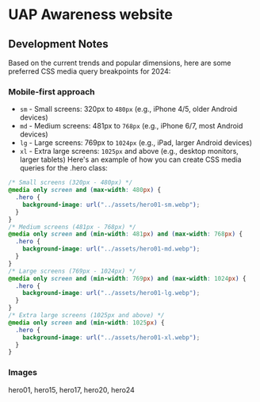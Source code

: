 # UAP Awareness website


## Development Notes

Based on the current trends and popular dimensions, here are some preferred CSS media query breakpoints for 2024:

### Mobile-first approach

* `sm` - Small screens: 320px to `480px` (e.g., iPhone 4/5, older Android devices)
* `md` - Medium screens: 481px to `768px` (e.g., iPhone 6/7, most Android devices)
* `lg` - Large screens: 769px to `1024px` (e.g., iPad, larger Android devices)
* `xl` - Extra large screens: `1025px` and above (e.g., desktop monitors, larger tablets)
Here's an example of how you can create CSS media queries for the .hero class:
```css
/* Small screens (320px - 480px) */
@media only screen and (max-width: 480px) {
  .hero {
    background-image: url("../assets/hero01-sm.webp");
  }
}
/* Medium screens (481px - 768px) */
@media only screen and (min-width: 481px) and (max-width: 768px) {
  .hero {
    background-image: url("../assets/hero01-md.webp");
  }
}
/* Large screens (769px - 1024px) */
@media only screen and (min-width: 769px) and (max-width: 1024px) {
  .hero {
    background-image: url("../assets/hero01-lg.webp");
  }
}
/* Extra large screens (1025px and above) */
@media only screen and (min-width: 1025px) {
  .hero {
    background-image: url("../assets/hero01-xl.webp");
  }
}
```

### Images

hero01, hero15, hero17, hero20, hero24 